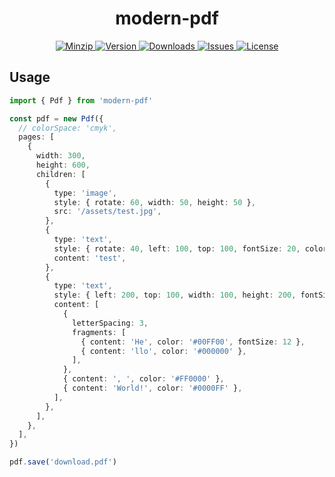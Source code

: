 <h1 align="center">modern-pdf</h1>

<p align="center">
  <a href="https://unpkg.com/modern-pdf">
    <img src="https://img.shields.io/bundlephobia/minzip/modern-pdf" alt="Minzip">
  </a>
  <a href="https://www.npmjs.com/package/modern-pdf">
    <img src="https://img.shields.io/npm/v/modern-pdf.svg" alt="Version">
  </a>
  <a href="https://www.npmjs.com/package/modern-pdf">
    <img src="https://img.shields.io/npm/dm/modern-pdf" alt="Downloads">
  </a>
  <a href="https://github.com/qq15725/modern-pdf/issues">
    <img src="https://img.shields.io/github/issues/qq15725/modern-pdf" alt="Issues">
  </a>
  <a href="https://github.com/qq15725/modern-pdf/blob/main/LICENSE">
    <img src="https://img.shields.io/npm/l/modern-pdf.svg" alt="License">
  </a>
</p>

## Usage

```ts
import { Pdf } from 'modern-pdf'

const pdf = new Pdf({
  // colorSpace: 'cmyk',
  pages: [
    {
      width: 300,
      height: 600,
      children: [
        {
          type: 'image',
          style: { rotate: 60, width: 50, height: 50 },
          src: '/assets/test.jpg',
        },
        {
          type: 'text',
          style: { rotate: 40, left: 100, top: 100, fontSize: 20, color: '#FF00FF' },
          content: 'test',
        },
        {
          type: 'text',
          style: { left: 200, top: 100, width: 100, height: 200, fontSize: 22 },
          content: [
            {
              letterSpacing: 3,
              fragments: [
                { content: 'He', color: '#00FF00', fontSize: 12 },
                { content: 'llo', color: '#000000' },
              ],
            },
            { content: ', ', color: '#FF0000' },
            { content: 'World!', color: '#0000FF' },
          ],
        },
      ],
    },
  ],
})

pdf.save('download.pdf')
```
